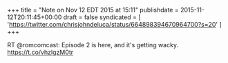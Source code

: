 +++
title = "Note on Nov 12 EDT 2015 at 15:11"
publishdate = 2015-11-12T20:11:45+00:00
draft = false
syndicated = [ 'https://twitter.com/chrisjohndeluca/status/664898394670964700?s=20' ]
+++

RT @romcomcast: Episode 2 is here, and it's getting wacky. https://t.co/vhzlgzM0tr
